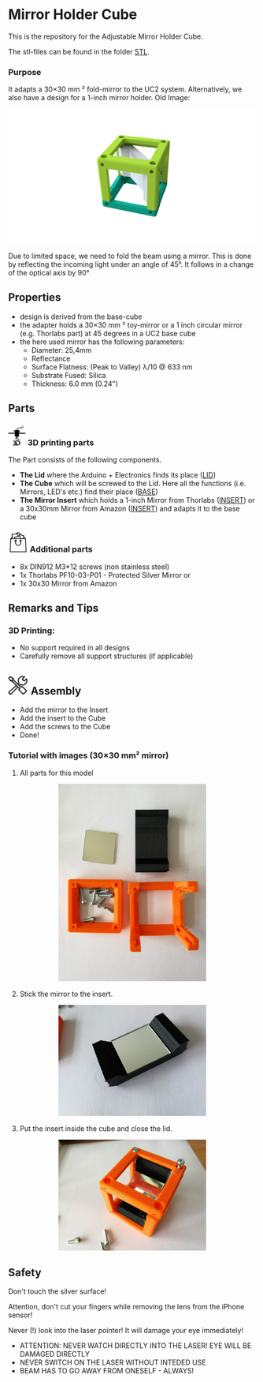 # Mirror Holder Cube
This is the repository for the Adjustable Mirror Holder Cube.

The stl-files can be found in the folder [STL](./STL).

### Purpose
It adapts a 30×30 mm ² fold-mirror to the UC2 system. Alternatively, we also have a design for a 1-inch mirror holder.
Old Image:
<p align="center">
<img src="./IMAGES/Assembly_Cube_Mirror_Tilt.png" width="600">
</p>


Due to limited space, we need to fold the beam using a mirror. This is done by reflecting the incoming light under an angle of 45°. It follows in a change of the optical axis by 90°


## Properties
* design is derived from the base-cube
* the adapter holds a 30×30 mm ² toy-mirror or a 1 inch circular mirror (e.g. Thorlabs part) at 45 degrees in a UC2 base cube
* the here used mirror has the following parameters:
	* Diameter: 25,4mm
	* Reflectance
	* Surface Flatness: (Peak to Valley) λ/10 @ 633 nm
	* Substrate Fused: Silica
	* Thickness: 6.0 mm (0.24")

## Parts

### <img src="./IMAGES/P.png" height="40"> 3D printing parts
The Part consists of the following components.

* **The Lid** where the Arduino + Electronics finds its place ([LID](./STL/10_Lid_1x1_v2.stl))
* **The Cube** which will be screwed to the Lid. Here all the functions (i.e. Mirrors, LED's etc.) find their place ([BASE](./STL/10_Cube_1x1_v2.stl))
* **The Mirror Insert** which holds a 1-inch Mirror from Thorlabs ([INSERT](./STL/20_Cube_Insert_Mirror_Holder_30x30Mirror_v2.stl)) or a 30x30mm Mirror from Amazon ([INSERT](./STL/20_Cube_Insert_Mirror_Holder_v2.stl)) and adapts it to the base cube

### <img src="./IMAGES/B.png" height="40"> Additional parts
* 8x DIN912 M3*12 screws (non stainless steel)
* 1x Thorlabs PF10-03-P01 - Protected Silver Mirror or
* 1x 30x30 Mirror from Amazon  

## Remarks and Tips
### 3D Printing:
* No support required in all designs
* Carefully remove all support structures (if applicable)

## <img src="./IMAGES/A.png" height="40"> Assembly
* Add the mirror to the Insert
* Add the insert to the Cube
* Add the screws to the Cube
* Done!

### Tutorial with images (30×30 mm² mirror)

1. All parts for this model
<p align="center">
<img src="./IMAGES/CUBE_MIRRORMOUNT_45_0.jpg" width="300">
</p>

2. Stick the mirror to the insert.
<p align="center">
<img src="./IMAGES/CUBE_MIRRORMOUNT_45_1.jpg" width="300">
</p>

3. Put the insert inside the cube and close the lid.
<p align="center">
<img src="./IMAGES/CUBE_MIRRORMOUNT_45_2.jpg" width="300">
</p>

## Safety
Don't touch the silver surface!

Attention, don't cut your fingers while removing the lens from the iPhone sensor!

Never (!) look into the laser pointer! It will damage your eye immediately!


* ATTENTION: NEVER WATCH DIRECTLY INTO THE LASER! EYE WILL BE DAMAGED DIRECTLY
* NEVER SWITCH ON THE LASER WITHOUT INTEDED USE
* BEAM HAS TO GO AWAY FROM ONESELF - ALWAYS!
